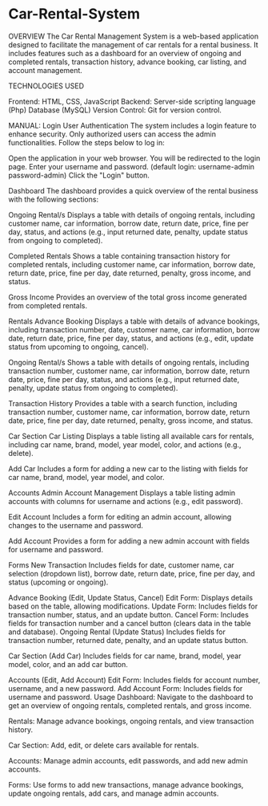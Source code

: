 # Car-Rental-System
OVERVIEW
The Car Rental Management System is a web-based application designed to facilitate the management of car rentals for a rental business. It includes features such as a dashboard for an overview of ongoing and completed rentals, transaction history, advance booking, car listing, and account management.


TECHNOLOGIES USED

Frontend: HTML, CSS, JavaScript
Backend: Server-side scripting language (Php)
         Database (MySQL)
Version Control: Git for version control.

MANUAL:
Login
User Authentication
The system includes a login feature to enhance security. Only authorized users can access the admin functionalities. Follow the steps below to log in:

Open the application in your web browser.
You will be redirected to the login page.
Enter your username and password. (default login: username-admin password-admin)
Click the "Login" button.

Dashboard
The dashboard provides a quick overview of the rental business with the following sections:

Ongoing Rental/s
Displays a table with details of ongoing rentals, including customer name, car information, borrow date, return date, price, fine per day, status, and actions (e.g., input returned date, penalty, update status from ongoing to completed).

Completed Rentals
Shows a table containing transaction history for completed rentals, including customer name, car information, borrow date, return date, price, fine per day, date returned, penalty, gross income, and status.

Gross Income
Provides an overview of the total gross income generated from completed rentals.

Rentals
Advance Booking
Displays a table with details of advance bookings, including transaction number, date, customer name, car information, borrow date, return date, price, fine per day, status, and actions (e.g., edit, update status from upcoming to ongoing, cancel).

Ongoing Rental/s
Shows a table with details of ongoing rentals, including transaction number, customer name, car information, borrow date, return date, price, fine per day, status, and actions (e.g., input returned date, penalty, update status from ongoing to completed).

Transaction History
Provides a table with a search function, including transaction number, customer name, car information, borrow date, return date, price, fine per day, date returned, penalty, gross income, and status.

Car Section
Car Listing
Displays a table listing all available cars for rentals, including car name, brand, model, year model, color, and actions (e.g., delete).

Add Car
Includes a form for adding a new car to the listing with fields for car name, brand, model, year model, and color.

Accounts
Admin Account Management
Displays a table listing admin accounts with columns for username and actions (e.g., edit password).

Edit Account
Includes a form for editing an admin account, allowing changes to the username and password.

Add Account
Provides a form for adding a new admin account with fields for username and password.

Forms
New Transaction
Includes fields for date, customer name, car selection (dropdown list), borrow date, return date, price, fine per day, and status (upcoming or ongoing).

Advance Booking (Edit, Update Status, Cancel)
Edit Form: Displays details based on the table, allowing modifications.
Update Form: Includes fields for transaction number, status, and an update button.
Cancel Form: Includes fields for transaction number and a cancel button (clears data in the table and database).
Ongoing Rental (Update Status)
Includes fields for transaction number, returned date, penalty, and an update status button.

Car Section (Add Car)
Includes fields for car name, brand, model, year model, color, and an add car button.

Accounts (Edit, Add Account)
Edit Form: Includes fields for account number, username, and a new password.
Add Account Form: Includes fields for username and password.
Usage
Dashboard: Navigate to the dashboard to get an overview of ongoing rentals, completed rentals, and gross income.

Rentals: Manage advance bookings, ongoing rentals, and view transaction history.

Car Section: Add, edit, or delete cars available for rentals.

Accounts: Manage admin accounts, edit passwords, and add new admin accounts.

Forms: Use forms to add new transactions, manage advance bookings, update ongoing rentals, add cars, and manage admin accounts.


